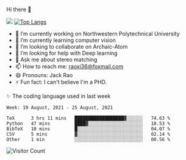 Hi there 👋

![](https://github-readme-stats.vercel.app/api?username=Raohaocheng)
[![Top Langs](https://github-readme-stats.vercel.app/api/top-langs/?username=Raohaocheng&layout=compact)](https://github.com/anuraghazra/github-readme-stats)

- 🔭 I’m currently working on Northwestern Polytechnical University
- 🌱 I’m currently learning computer vision
- 👯 I’m looking to collaborate on Archaic-Atom
- 🤔 I’m looking for help with Deep learning
- 💬 Ask me about stereo matching
- 📫 How to reach me: raoxi36@foxmail.com
- 😄 Pronouns: Jack Rao
- ⚡ Fun fact: I can't believe I'm a PHD.

✨ The coding language used in last week
<!--START_SECTION:waka-->
```text
Week: 19 August, 2021 - 25 August, 2021

TeX      3 hrs 11 mins   ██████████████████▓░░░░░░   74.63 % 
Python   47 mins         ████▓░░░░░░░░░░░░░░░░░░░░   18.53 % 
BibTeX   10 mins         █░░░░░░░░░░░░░░░░░░░░░░░░   04.07 % 
CSV      5 mins          ▓░░░░░░░░░░░░░░░░░░░░░░░░   02.14 % 
Other    1 min           ░░░░░░░░░░░░░░░░░░░░░░░░░   00.56 % 
```
<!--END_SECTION:waka-->

![Visitor Count](https://profile-counter.glitch.me/Raohaocheng/count.svg)
